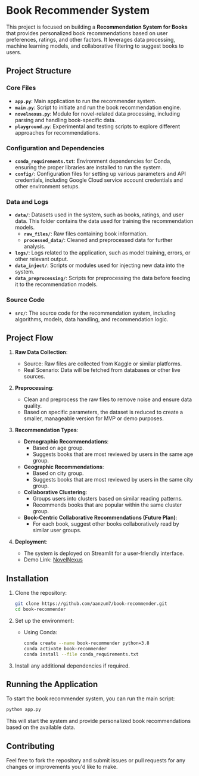 # Book Recommender System

This project is focused on building a **Recommendation System for Books** that provides personalized book recommendations based on user preferences, ratings, and other factors. It leverages data processing, machine learning models, and collaborative filtering to suggest books to users.

## Project Structure

### Core Files
- **`app.py`**: Main application to run the recommender system.
- **`main.py`**: Script to initiate and run the book recommendation engine.
- **`novelnexus.py`**: Module for novel-related data processing, including parsing and handling book-specific data.
- **`playground.py`**: Experimental and testing scripts to explore different approaches for recommendations.

### Configuration and Dependencies
- **`conda_requirements.txt`**: Environment dependencies for Conda, ensuring the proper libraries are installed to run the system.
- **`config/`**: Configuration files for setting up various parameters and API credentials, including Google Cloud service account credentials and other environment setups.

### Data and Logs
- **`data/`**: Datasets used in the system, such as books, ratings, and user data. This folder contains the data used for training the recommendation models.
  - **`raw_files/`**: Raw files containing book information.
  - **`processed_data/`**: Cleaned and preprocessed data for further analysis.
- **`logs/`**: Logs related to the application, such as model training, errors, or other relevant output.
- **`data_inject/`**: Scripts or modules used for injecting new data into the system.
- **`data_preprocessing/`**: Scripts for preprocessing the data before feeding it to the recommendation models.

### Source Code
- **`src/`**: The source code for the recommendation system, including algorithms, models, data handling, and recommendation logic.

## Project Flow

1. **Raw Data Collection**:
   - Source: Raw files are collected from Kaggle or similar platforms.
   - Real Scenario: Data will be fetched from databases or other live sources.

2. **Preprocessing**:
   - Clean and preprocess the raw files to remove noise and ensure data quality.
   - Based on specific parameters, the dataset is reduced to create a smaller, manageable version for MVP or demo purposes.

3. **Recommendation Types**:
   - **Demographic Recommendations**:
     - Based on age group.
     - Suggests books that are most reviewed by users in the same age group.
   - **Geographic Recommendations**:
     - Based on city group.
     - Suggests books that are most reviewed by users in the same city group.
   - **Collaborative Clustering**:
     - Groups users into clusters based on similar reading patterns.
     - Recommends books that are popular within the same cluster group.
   - **Book-Centric Collaborative Recommendations (Future Plan)**:
     - For each book, suggest other books collaboratively read by similar user groups.

4. **Deployment**:
   - The system is deployed on Streamlit for a user-friendly interface.
   - Demo Link: [NovelNexus](https://recommend-novelnexus.streamlit.app/)

## Installation

1. Clone the repository:
    ```bash
    git clone https://github.com/aanzum7/book-recommender.git
    cd book-recommender
    ```

2. Set up the environment:
    - Using Conda:
      ```bash
      conda create --name book-recommender python=3.8
      conda activate book-recommender
      conda install --file conda_requirements.txt
      ```

3. Install any additional dependencies if required.

## Running the Application

To start the book recommender system, you can run the main script:

```bash
python app.py
```

This will start the system and provide personalized book recommendations based on the available data.

## Contributing

Feel free to fork the repository and submit issues or pull requests for any changes or improvements you'd like to make.

